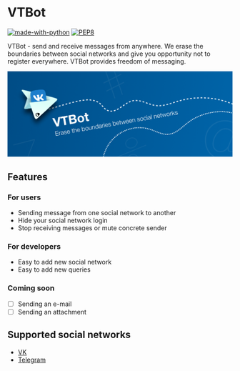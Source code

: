 # VTBot
[![made-with-python](https://img.shields.io/badge/Made%20with-Python-1f425f.svg)](https://www.python.org/)
[![PEP8](https://img.shields.io/badge/code%20style-pep8-orange.svg)](https://www.python.org/dev/peps/pep-0008/)



VTBot - send and receive messages from anywhere. We erase the boundaries between social networks and give you opportunity not to register everywhere. VTBot provides freedom of messaging. 

![Cover](https://github.com/farhit1/vtbot/blob/master/pics/cover3.png)

## Features
### For users
- Sending message from one social network to another
- Hide your social network login
- Stop receiving messages or mute concrete sender

### For developers
- Easy to add new social network
- Easy to add new queries

### Coming soon
- [ ] Sending an e-mail
- [ ] Sending an attachment

## Supported social networks
- [VK](https://vk.com/vtbot)
- [Telegram](http://t.me/vtbot_bot)
